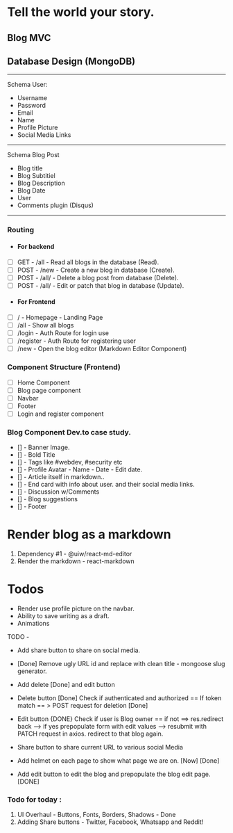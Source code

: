 # Tell the world your story.

## Blog MVC

## Database Design (MongoDB)

<hr>
Schema User:

- Username
- Password
- Email
- Name
- Profile Picture
- Social Media Links

<hr>
Schema Blog Post

- Blog title
- Blog Subtitiel
- Blog Description
- Blog Date
- User
- Comments plugin (Disqus)
<hr>

### Routing

- #### For backend

- [ ] GET - /all - Read all blogs in the database (Read).
- [ ] POST - /new - Create a new blog in database (Create).
- [ ] POST - /all/<blogID> - Delete a blog post from database (Delete).
- [ ] POST - /all/<blogID> - Edit or patch that blog in database (Update).

- #### For Frontend

- [ ] / - Homepage - Landing Page
- [ ] /all - Show all blogs
- [ ] /login - Auth Route for login use
- [ ] /register - Auth Route for registering user
- [ ] /new - Open the blog editor (Markdown Editor Component)

### Component Structure (Frontend)

- [ ] Home Component
- [ ] Blog page component
- [ ] Navbar
- [ ] Footer
- [ ] Login and register component

### Blog Component Dev.to case study.

- [] - Banner Image.
- [] - Bold Title
- [] - Tags like #webdev, #security etc
- [] - Profile Avatar - Name - Date - Edit date.
- [] - Article itself in markdown..
- [] - End card with info about user. and their social media links.
- [] - Discussion w/Comments
- [] - Blog suggestions
- [] - Footer

# Render blog as a markdown

1. Dependency #1 - @uiw/react-md-editor
2. Render the markdown - react-markdown

# Todos

- Render use profile picture on the navbar.
- Ability to save writing as a draft.
- Animations

TODO -

- Add share button to share on social media.
- [Done] Remove ugly URL id and replace with clean title - mongoose slug generator.
- Add delete [Done] and edit button
- Delete button [Done]
  Check if authenticated and authorized == If token match == > POST request for deletion [Done]

- Edit button {DONE}
  Check if user is Blog owner == if not ==> res.redirect back --> if yes prepopulate form with edit values --> resubmit with PATCH request in axios. redirect to that blog again.

- Share button to share current URL to various social Media 
- Add helmet on each page to show what page we are on. [Now] [Done]
- Add edit button to edit the blog and prepopulate the blog edit page. [DONE]

### Todo for today : 
1. UI Overhaul - Buttons, Fonts, Borders, Shadows - Done
2. Adding Share buttons - Twitter, Facebook, Whatsapp and Reddit!